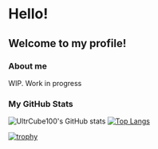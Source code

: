 <!--
**UltraCube100/UltraCube100** is a ✨ _special_ ✨ repository because its `README.md` (this file) appears on your GitHub profile.

Here are some ideas to get you started:

- 🔭 I’m currently working on ...
- 🌱 I’m currently learning ...
- 👯 I’m looking to collaborate on ...
- 🤔 I’m looking for help with ...
- 💬 Ask me about ...
- 📫 How to reach me: ...
- 😄 Pronouns: ...
- ⚡ Fun fact: ...
-->

# Hello!
## Welcome to my profile!
### About me
WIP. Work in progress

### My GitHub Stats

![UltrCube100's GitHub stats](https://github-readme-stats.vercel.app/api?username=UltraCube100&count_private=true&theme=onedark) [![Top Langs](https://github-readme-stats.vercel.app/api/top-langs/?username=UltraCube100&langs_count=10&layout=compact&hide=python)](https://github.com/anuraghazra/github-readme-stats)


[![trophy](https://github-profile-trophy.vercel.app/?username=UltraCube100&no-frame=true)](https://github.com/ryo-ma/github-profile-trophy)

  

  

